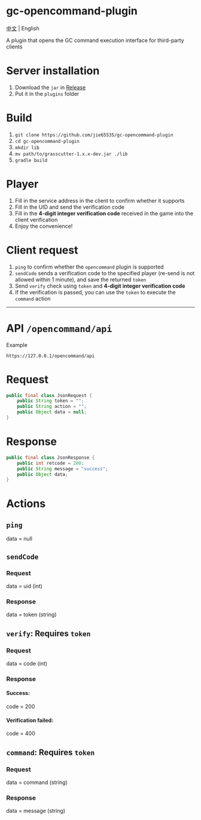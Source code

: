 # gc-opencommand-plugin

[中文](README.md) | English

A plugin that opens the GC command execution interface for third-party clients

# Server installation
1. Download the `jar` in [Release](https://github.com/jie65535/gc-opencommand-plugin/releases)
2. Put it in the `plugins` folder

# Build
1. `git clone https://github.com/jie65535/gc-opencommand-plugin`
2. `cd gc-opencommand-plugin`
3. `mkdir lib`
4. `mv path/to/grasscutter-1.x.x-dev.jar ./lib`
5. `gradle build`

# Player
1. Fill in the service address in the client to confirm whether it supports
2. Fill in the UID and send the verification code
3. Fill in the **4-digit integer verification code** received in the game into the client verification
4. Enjoy the convenience!

# Client request
1. `ping` to confirm whether the `opencommand` plugin is supported
2. `sendCode` sends a verification code to the specified player (re-send is not allowed within 1 minute), and save the returned `token`
3. Send `verify` check using `token` and **4-digit integer verification code**
4. If the verification is passed, you can use the `token` to execute the `command` action

---

# API `/opencommand/api`
Example
```
https://127.0.0.1/opencommand/api
```

# Request
```java
public final class JsonRequest {
    public String token = "";
    public String action = "";
    public Object data = null;
}
```

# Response
```java
public final class JsonResponse {
    public int retcode = 200;
    public String message = "success";
    public Object data;
}
```

# Actions
## `ping`
data = null

## `sendCode`
### Request
data = uid (int)
### Response
data = token (string)

## `verify`: Requires `token`
### Request
data = code (int)
### Response
#### Success:
code = 200
#### Verification failed:
code = 400

## `command`: Requires `token`
### Request
data = command (string)
### Response
data = message (string)
